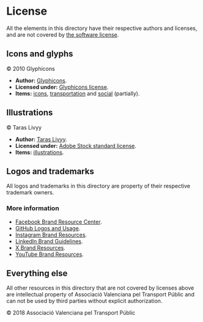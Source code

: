 # License

All the elements in this directory have their respective authors and licenses, and are not covered by [the software license](../../license.md).

## Icons and glyphs

© 2010 Glyphicons

- **Author:** [Glyphicons](https://glyphicons.com).
- **Licensed under:** [Glyphicons license](https://glyphicons.com/license/).
- **Items:** [icons](icons), [transportation](transportation) and [social](social) (partially).

## Illustrations

© Taras Livyy

- **Author:** [Taras Livyy](https://stock.adobe.com/contributor/200924553/taras-livyy).
- **Licensed under:** [Adobe Stock standard license](https://stock.adobe.com/es/license-terms).
- **Items:** [illustrations](illustrations).

## Logos and trademarks

All logos and trademarks in this directory are property of their respective trademark owners.

### More information

- [Facebook Brand Resource Center](https://facebookbrand.com).
- [GitHub Logos and Usage](https://github.com/logos).
- [Instagram Brand Resources](https://instagram-brand.com).
- [LinkedIn Brand Guidelines](https://brand.linkedin.com).
- [X Brand Resources](https://about.x.com/en/who-we-are/brand-toolkit).
- [YouTube Brand Resources](https://www.youtube.com/yt/about/brand-resources).

## Everything else

All other resources in this directory that are not covered by licenses above are intellectual property of Associació Valenciana pel Transport Públic and can not be used by third parties without explicit authorization.

© 2018 Associació Valenciana pel Transport Públic
